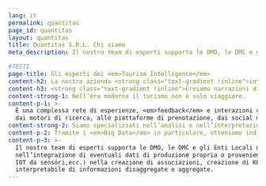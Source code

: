 ```yaml
---
lang: it
permalink: quantitas
page_id: quantitas
layout: quantitas
title: Quantitas S.R.L. Chi siamo
meta_description: Il nostro team di esperti supporta le DMO, le DMC e gli Enti Locali nell’integrazione efficace dei dati provenienti da molteplici fonti dati (Data Provider)

#TESTI
page-title: Gli esperti dei <em>Tourism Intelligence</em>
content-h2: La nostra azienda <strong class="text-gradient !inline">integra molteplici fonti di dati</strong> di settore elaborati, integrati, analizzati e interpretati.
content-h3: <strong class="text-gradient !inline">Creiamo narrazioni dinamiche</strong> dall’alto impatto visivo
content-strong-1: Nell’era moderna il turismo non è solo viaggiare.
content-p-1: >-
  È una complessa rete di esperienze, <em>feedback</em> e interazioni che genera un flusso continuo di dati provenienti da una miriade di fonti:
  dai motori di ricerca, alle piattaforme di prenotazione, dai social media alle app mobile.
content-strong-2: Siamo specializzati nell’analisi e nell’interpretazione dei dati sul turismo, offrendo soluzioni su misura di <em>Data Integration</em> e di <em>Data Visualization</em>.
content-p-2: Tramite i <em>Big Data</em> in particolare, otteniamo indicazioni sempre aggiornate riguardo a comportamenti e attività umane, cruciali per l’industria turistica.
content-p-3: >-
  Il nostro team di esperti supporta le DMO, le DMC e gli Enti Locali nell’integrazione efficace dei dati provenienti da molteplici fonti dati (Data Provider) 
  nell’integrazione di eventuali dati di produzione propria o proveniente dai propri associati o consorziati (ingressi museali, biglietterie, dati di affluenza, 
  IOT da sensori,ecc.) nella creazione di associazioni, creazione di KPI (Key Performance Index), reperimento di open data che offrono una sintesi immediatamente
  interpretabile di informazioni disaggregate e aggregate.
---
```


